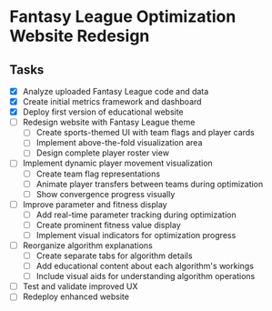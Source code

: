 # Fantasy League Optimization Website Redesign

## Tasks

- [x] Analyze uploaded Fantasy League code and data
- [x] Create initial metrics framework and dashboard
- [x] Deploy first version of educational website
- [ ] Redesign website with Fantasy League theme
  - [ ] Create sports-themed UI with team flags and player cards
  - [ ] Implement above-the-fold visualization area
  - [ ] Design complete player roster view
- [ ] Implement dynamic player movement visualization
  - [ ] Create team flag representations
  - [ ] Animate player transfers between teams during optimization
  - [ ] Show convergence progress visually
- [ ] Improve parameter and fitness display
  - [ ] Add real-time parameter tracking during optimization
  - [ ] Create prominent fitness value display
  - [ ] Implement visual indicators for optimization progress
- [ ] Reorganize algorithm explanations
  - [ ] Create separate tabs for algorithm details
  - [ ] Add educational content about each algorithm's workings
  - [ ] Include visual aids for understanding algorithm operations
- [ ] Test and validate improved UX
- [ ] Redeploy enhanced website
